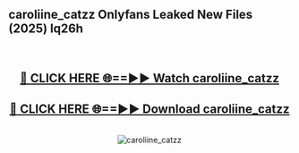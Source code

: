 <h2>caroliine_catzz Onlyfans Leaked New Files (2025) lq26h</h2>
<br>
<div align="center">
<h2><a href="https://mediafiles.top/caroliine_catzz&ref=git" rel="nofollow">🔴 CLICK HERE 🌐==►► Watch caroliine_catzz</a></h2>
<h2><a href="https://mediafiles.top/caroliine_catzz&ref=git" rel="nofollow">🔴 CLICK HERE 🌐==►► Download caroliine_catzz</a></h2>
<br>
<a href="https://mediafiles.top/caroliine_catzz&ref=git" rel="nofollow" data-target="animated-image.originalLink"><img src="https://i.ibb.co.com/xMMVF88/686577567.gif" alt="caroliine_catzz" style="max-width: 100%; display: inline-block;" data-target="animated-image.originalImage"></a>
</div>
<br>
<br>